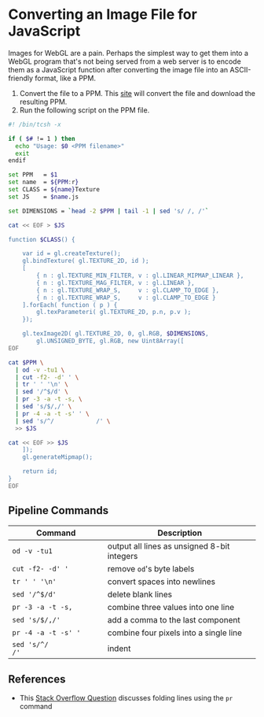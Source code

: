 # Converting an Image File for JavaScript

Images for WebGL are a pain.  Perhaps the simplest way to get them into a WebGL program that's not being served from a web server is to encode them as a JavaScript function after converting the image file into an ASCII-friendly format, like a PPM.

1. Convert the file to a PPM.  This [site](https://www.online-utility.org/image/convert/to/PPM) will convert the file and download the resulting PPM.
2. Run the following script on the PPM file.

```sh
#! /bin/tcsh -x

if ( $# != 1 ) then
  echo "Usage: $0 <PPM filename>"
  exit
endif

set PPM   = $1
set name  = ${PPM:r}
set CLASS = ${name}Texture
set JS    = $name.js

set DIMENSIONS = `head -2 $PPM | tail -1 | sed 's/ /, /'`

cat << EOF > $JS

function $CLASS() {

    var id = gl.createTexture();
    gl.bindTexture( gl.TEXTURE_2D, id );
    [
        { n : gl.TEXTURE_MIN_FILTER, v : gl.LINEAR_MIPMAP_LINEAR },
        { n : gl.TEXTURE_MAG_FILTER, v : gl.LINEAR },
        { n : gl.TEXTURE_WRAP_S,     v : gl.CLAMP_TO_EDGE },
        { n : gl.TEXTURE_WRAP_S,     v : gl.CLAMP_TO_EDGE }
    ].forEach( function ( p ) {
        gl.texParameteri( gl.TEXTURE_2D, p.n, p.v );
    });

    gl.texImage2D( gl.TEXTURE_2D, 0, gl.RGB, $DIMENSIONS,
        gl.UNSIGNED_BYTE, gl.RGB, new Uint8Array([
EOF

cat $PPM \
  | od -v -tu1 \
  | cut -f2- -d' ' \
  | tr ' ' '\n' \
  | sed '/^$/d' \
  | pr -3 -a -t -s, \
  | sed 's/$/,/' \
  | pr -4 -a -t -s' ' \
  | sed 's/^/            /' \
  >> $JS

cat << EOF >> $JS
    ]);
    gl.generateMipmap();

    return id;
}
EOF
```

## Pipeline Commands
Command | Description
--------|------------
`od -v -tu1`              | output all lines as unsigned 8-bit integers
`cut -f2- -d' '`          | remove `od`'s byte labels
`tr ' ' '\n'`             | convert spaces into newlines
`sed '/^$/d'`             | delete blank lines
`pr -3 -a -t -s,`         | combine three values into one line
`sed 's/$/,/'`            | add a comma to the last component
`pr -4 -a -t -s' '`       | combine four pixels into a single line
`sed 's/^/            /'` | indent




## References

 * This [Stack Overflow Question](https://superuser.com/questions/264076/linux-unix-command-to-join-n-lines-of-input-with-delimiters) discusses folding lines using the `pr` command
